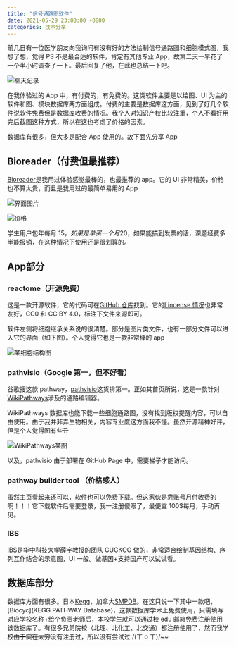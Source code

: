 ```yaml
---
title: "信号通路图软件"
date: 2021-05-29 23:00:00 +0800
categories: 技术分享
---
```


前几日有一位医学朋友向我询问有没有好的方法绘制信号通路图和细胞模式图，我想了想，觉得 PS 不是最合适的软件，肯定有其他专业 App，故第二天一早花了一个半小时调查了一下。最后回复了他，在此也总结一下吧。

![聊天记录](https://i.imgur.com/fD0Cu2g.png)

在我体验过的 App 中，有付费的，有免费的。这类软件主要是以绘图、UI 为主的软件和图、模块数据库两方面组成。付费的主要是数据库这方面，见到了好几个软件说软件免费但是数据库收费的情况。我个人对知识产权比较注重，个人不看好用完后截图这种方式，所以在这也考虑了价格的因素。

数据库有很多，但大多是配合 App 使用的。故下面先分享 App

## Bioreader（付费但最推荐）

[Bioreader](https://app.biorender.com/)是我用过体验感觉最棒的，也最推荐的 app。它的 UI 非常精美，价格也不算太贵，而且是我用过的最简单易用的 App

![界面图片](https://i.imgur.com/5PrfR4c.png)

![价格](https://i.imgur.com/EikthqO.png)

学生用户包年每月 15$，如果是单买一个月20$，如果能搞到发票的话，课题经费多半能报销，在这种情况下使用还是很划算的。

## App部分

### reactome（开源免费）

这是一款开源软件，它的代码可在[GitHub 仓库](https://github.com/reactome-pwp)找到。它的[Lincense 情况](https://reactome.org/license)也非常友好，CC0 和 CC BY 4.0，标注下文件来源即可。

软件左侧将细胞继承关系说的很清楚。部分是图片类文件，也有一部分文件可以进入它的界面（如下图）。个人觉得它也是一款非常棒的 app

![某细胞结构图](https://i.imgur.com/DFGlj52.png)

### pathvisio（Google 第一，但不好看）

谷歌搜这款 pathway，[pathvisio](https://pathvisio.github.io/)这货排第一。正如其首页所说，这是一款针对[WikiPathways](https://www.wikipathways.org/)涉及的通路编辑器。

WikiPathways 数据库也能下载一些细胞通路图，没有找到版权提醒内容，可以自由使用。由于我并非弄生物相关，内容专业度这方面我不懂。虽然开源精神好评，但是个人觉得图有些丑

![WikiPathways某图](https://i.imgur.com/OjQjvGn.png)

以及，pathvisio 由于部署在 GitHub Page 中，需要梯子才能访问。

### pathway builder tool （价格感人）

虽然主页看起来还可以，软件也可以免费下载。但这家伙是靠账号月付收费的啊！！！它下载软件后需要登录，我一注册傻眼了，最便宜 100$每月，手动再见。

### IBS

[IBS](http://ibs.biocuckoo.org/download.php)是华中科技大学薛宇教授的团队 CUCKOO 做的，非常适合绘制基因结构、序列互作结合的示意图，UI 一般。做基因+支持国产可以试试看。

## 数据库部分

数据库方面有很多。日本[Kegg](https://www.kegg.jp/kegg/pathway.html)，加拿大[SMPDB](https://smpdb.ca/)。在这只说一下其中一款吧，[Biocyc](KEGG PATHWAY Database)，这款数据库学术上免费使用，只需填写对应学校名称+给个负责老师后，本校学生就可以通过校 edu 邮箱免费注册使用该数据库了。有很多兄弟院校（北理、北化工、北交通）都注册使用了，然而我学校~~由于实在太穷~~没有注册过，所以没有尝试过 /(ㄒ o ㄒ)/~~

